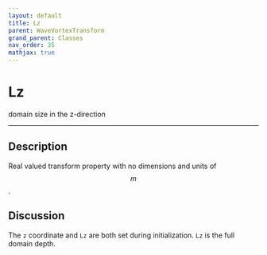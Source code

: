 ```yaml
---
layout: default
title: Lz
parent: WaveVortexTransform
grand_parent: Classes
nav_order: 35
mathjax: true
---
```


#  Lz

domain size in the z-direction


---

## Description
Real valued transform property with no dimensions and units of $$m$$.

## Discussion

The `z` coordinate and `Lz` are both set during initialization. `Lz` is the full domain depth.

